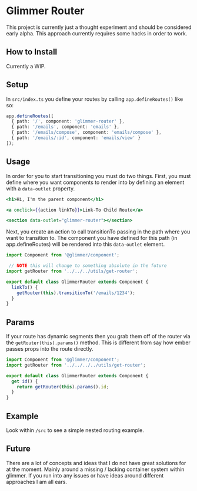 # Glimmer Router

This project is currently just a thought experiment and should be considered early alpha. This
approach currently requires some hacks in order to work.

## How to Install

Currently a WIP.

## Setup

In `src/index.ts` you define your routes by calling `app.defineRoutes()` like so:

```ts
app.defineRoutes([
  { path: '/', component: 'glimmer-router' },
  { path: '/emails', component: 'emails' },
  { path: '/emails/compose', component: 'emails/compose' },
  { path: '/emails/:id', component: 'emails/view' }
]);
```

## Usage

In order for you to start transitioning you must do two things. First, you must define where you want components to render into by defining an element with a `data-outlet` property.

```hbs
<h1>Hi, I'm the parent component</h1>

<a onclick={{action linkTo}}>Link-To Child Route</a>

<section data-outlet="glimmer-router"></section>
```

Next, you create an action to call transitionTo passing in the path where you want to transition to. The component you have defined for this path (in app.defineRoutes) will be rendered into this `data-outlet` element.

```ts
import Component from '@glimmer/component';

 // NOTE this will change to something absolute in the future
import getRouter from '../../../utils/get-router';

export default class GlimmerRouter extends Component {
  linkTo() {
    getRouter(this).transitionTo('/emails/1234');
  }
}
```

## Params

If your route has dynamic segments then you grab them off of the router via the `getRouter(this).params()` method. This is different from say how ember passes props into the route directly.

```ts
import Component from '@glimmer/component';
import getRouter from '../../../../utils/get-router';

export default class GlimmerRouter extends Component {
  get id() {
    return getRouter(this).params().id;
  }
}
```

## Example

Look within `/src` to see a simple nested routing example.

## Future

There are a lot of concepts and ideas that I do not have great solutions for at the moment. Mainly around a missing / lacking container system within glimmer. If you run into any issues or have ideas around different approaches I am all ears.